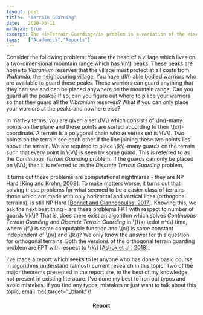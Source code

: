 ```yaml
---
layout: post
title:  "Terrain Guarding"
date:   2020-05-11
mathjax: true
excerpt: The <i>Terrain Guarding</i> problem is a variation of the <i>Art Gallery</i> problem - you are given a polygonal chain and are required to find the minimum number of vertices on it to guard a given set of points on the chain. It turns out that this is a hard computational problem. During my quest to understand <a href= "https://dl.acm.org/doi/10.1145/3186897">this paper</a> by Ashok <i>et al.</i>, I picked up a few more concepts and decided to write a report which seeks to let anyone who has done a basic course in  algorithms understand (almost) current research in this topic. This eventually let to my <a href = "https://kprahlad.github.io/2021/02/12/Guarding-Terrains-and-Covering-Chordal-Graphs/">first publication</a>.
tags:   ["Academics","Reports"]
---
```


Consider the following problem: You are the head of a village which lives on a two-dimensional mountain range which has \\(n\\) peaks. These peaks are home to *Vibranium* reserves that the village must protect at all costs from *Wakanda,* the neighbouring village. You have \\(k\\) able bodied warriors who are available to guard these peaks. These warriors  can guard anything that they can see and can be placed anywhere on the  mountain range. Can you guard all the peaks? If so, can you figure out  where to place your warriors so that they guard all the *Vibranium* reserves? What if you can only place your warriors at the peaks and nowhere else?

In math-y terms, you are given a set \\(V\\) which consists of \\(n\\)-many points on the plane and these points are sorted according to their \\(x\\)-coordinate. A terrain is a polygonal chain whose vertex set is \\(V\\). Two points on the terrain see each other if the line joining these two points lies above the terrain. We are required to place \\(k\\)-many guards on the terrain such that every point in \\(V\\) is seen by some guard. This is referred to as the *Continuous Terrain Guarding* problem. If the guards can only be placed on \\(V\\), then it is referred to as the *Discrete Terrain Guarding* problem.

It turns out these problems are computational nightmares - they are NP Hard [[King and Krohn, 2009](https://www.researchgate.net/publication/220779363_Terrain_Guarding_is_NP-Hard)]. To make matters worse, it turns out that solving these problems for what seemed to be a easier class of terrains - those which are made with  only horizontal and vertical lines (orthogonal terrains), is still NP  Hard [[Bonnet and Giannopoulos, 2017](https://arxiv.org/abs/1710.00386)]. Knowing this, we ask the next best thing - are these problems FPT with respect to number of guards \\(k\\)? That is, does there exist an algorithm which solves *Continuous Terrain Guarding* and *Discrete Terrain Guarding* in \\(f(k) \cdot n^c\\) time, where \\(f\\) is some computable function and \\(c\\) is some constant independent of \\(n\\) and \\(k\\)? We only know the answer for this question for orthogonal terrains. Both  the versions of the orthogonal terrain guarding problem are FPT with respect to \\(k\\) [[Ashok et al., 2018](https://dl.acm.org/doi/10.1145/3186897)]. 

I've made a report which seeks to let anyone who has done a basic course in  algorithms understand (almost) current research in this topic. Two of  the major theorems presented in the report are, to the best of my  knowledge, not present in existing literature. I've done my best to iron out typos and avoid mistakes. If you find any typos, mistakes or just  want to talk about this topic, [email me](mailto:kprahlad.narasimhan@niser.ac.in){:target="_blank"}!

#### <center><a href = "{{site.baseurl}}/documents/A_FPT_Algorithm_for_the_Orthogonal_Terrain_Guarding_Problem.pdf" download> Report </a></center>